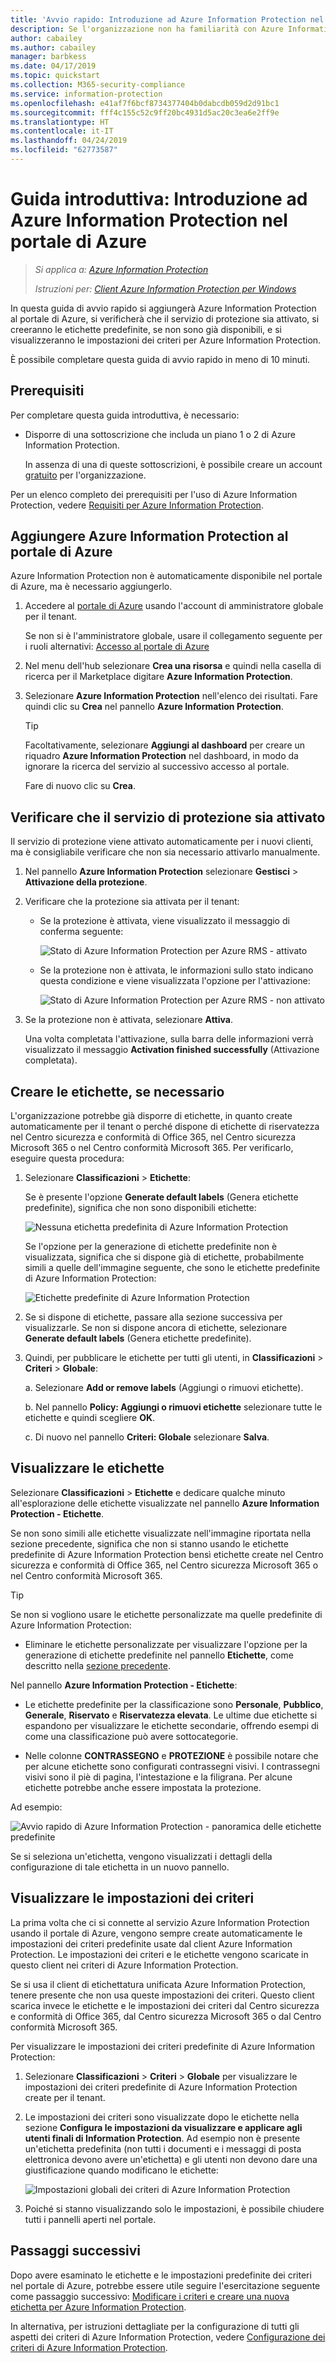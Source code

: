 ```yaml
---
title: 'Avvio rapido: Introduzione ad Azure Information Protection nel portale di Azure - AIP'
description: Se l'organizzazione non ha familiarità con Azure Information Protection, iniziare da qui per aggiungere il servizio al portale di Azure, verificare che il servizio di protezione sia attivato e visualizzare le etichette e le impostazioni dei criteri.
author: cabailey
ms.author: cabailey
manager: barbkess
ms.date: 04/17/2019
ms.topic: quickstart
ms.collection: M365-security-compliance
ms.service: information-protection
ms.openlocfilehash: e41af7f6bcf8734377404b0dabcdb059d2d91bc1
ms.sourcegitcommit: fff4c155c52c9ff20bc4931d5ac20c3ea6e2ff9e
ms.translationtype: HT
ms.contentlocale: it-IT
ms.lasthandoff: 04/24/2019
ms.locfileid: "62773587"
---
```

# <a name="quickstart-get-started-with-azure-information-protection-in-the-azure-portal"></a>Guida introduttiva: Introduzione ad Azure Information Protection nel portale di Azure

>*Si applica a: [Azure Information Protection](https://azure.microsoft.com/pricing/details/information-protection)*
>
> *Istruzioni per: [Client Azure Information Protection per Windows](faqs.md#whats-the-difference-between-the-azure-information-protection-client-and-the-azure-information-protection-unified-labeling-client)*

In questa guida di avvio rapido si aggiungerà Azure Information Protection al portale di Azure, si verificherà che il servizio di protezione sia attivato, si creeranno le etichette predefinite, se non sono già disponibili, e si visualizzeranno le impostazioni dei criteri per Azure Information Protection.

È possibile completare questa guida di avvio rapido in meno di 10 minuti.

## <a name="prerequisites"></a>Prerequisiti

Per completare questa guida introduttiva, è necessario:

- Disporre di una sottoscrizione che includa un piano 1 o 2 di Azure Information Protection.
    
    In assenza di una di queste sottoscrizioni, è possibile creare un account [gratuito](https://admin.microsoft.com/Signup/Signup.aspx?OfferId=87dd2714-d452-48a0-a809-d2f58c4f68b7) per l'organizzazione.

Per un elenco completo dei prerequisiti per l'uso di Azure Information Protection, vedere [Requisiti per Azure Information Protection](requirements.md).

## <a name="add-azure-information-protection-to-the-azure-portal"></a>Aggiungere Azure Information Protection al portale di Azure

Azure Information Protection non è automaticamente disponibile nel portale di Azure, ma è necessario aggiungerlo.

1. Accedere al [portale di Azure](https://portal.azure.com) usando l'account di amministratore globale per il tenant. 
    
    Se non si è l'amministratore globale, usare il collegamento seguente per i ruoli alternativi: [Accesso al portale di Azure](configure-policy.md#signing-in-to-the-azure-portal)

2. Nel menu dell'hub selezionare **Crea una risorsa** e quindi nella casella di ricerca per il Marketplace digitare **Azure Information Protection**. 
    
3. Selezionare **Azure Information Protection** nell'elenco dei risultati. Fare quindi clic su **Crea** nel pannello **Azure Information Protection**.
    
    > [!TIP] 
    > Facoltativamente, selezionare **Aggiungi al dashboard** per creare un riquadro **Azure Information Protection** nel dashboard, in modo da ignorare la ricerca del servizio al successivo accesso al portale.
    
    Fare di nuovo clic su **Crea**.

## <a name="confirm-the-protection-service-is-activated"></a>Verificare che il servizio di protezione sia attivato

Il servizio di protezione viene attivato automaticamente per i nuovi clienti, ma è consigliabile verificare che non sia necessario attivarlo manualmente. 

1. Nel pannello **Azure Information Protection** selezionare **Gestisci** > **Attivazione della protezione**.

2. Verificare che la protezione sia attivata per il tenant: 
    
    - Se la protezione è attivata, viene visualizzato il messaggio di conferma seguente:
        
        ![Stato di Azure Information Protection per Azure RMS - attivato](./media/info-protect-azurerms-activated.png)
        
    - Se la protezione non è attivata, le informazioni sullo stato indicano questa condizione e viene visualizzata l'opzione per l'attivazione:
        
        ![Stato di Azure Information Protection per Azure RMS - non attivato](./media/info-protect-azurerms-deactivated.png)

3. Se la protezione non è attivata, selezionare **Attiva**. 

    Una volta completata l'attivazione, sulla barra delle informazioni verrà visualizzato il messaggio **Activation finished successfully** (Attivazione completata).

## <a name="create-labels---if-necessary"></a>Creare le etichette, se necessario

L'organizzazione potrebbe già disporre di etichette, in quanto create automaticamente per il tenant o perché dispone di etichette di riservatezza nel Centro sicurezza e conformità di Office 365, nel Centro sicurezza Microsoft 365 o nel Centro conformità Microsoft 365. Per verificarlo, eseguire questa procedura:

1. Selezionare **Classificazioni** > **Etichette**:
    
    Se è presente l'opzione **Generate default labels** (Genera etichette predefinite), significa che non sono disponibili etichette:
    
     ![Nessuna etichetta predefinita di Azure Information Protection](./media/info-protect-nodefaultlabels.png)
    
    Se l'opzione per la generazione di etichette predefinite non è visualizzata, significa che si dispone già di etichette, probabilmente simili a quelle dell'immagine seguente, che sono le etichette predefinite di Azure Information Protection:
    
    ![Etichette predefinite di Azure Information Protection](./media/info-protect-defaultlabels.png)

2. Se si dispone di etichette, passare alla sezione successiva per visualizzarle. Se non si dispone ancora di etichette, selezionare **Generate default labels** (Genera etichette predefinite).

4. Quindi, per pubblicare le etichette per tutti gli utenti, in **Classificazioni** > **Criteri** > **Globale**:
    
    a. Selezionare **Add or remove labels** (Aggiungi o rimuovi etichette).
    
    b. Nel pannello **Policy: Aggiungi o rimuovi etichette** selezionare tutte le etichette e quindi scegliere **OK**.
    
    c. Di nuovo nel pannello **Criteri: Globale** selezionare **Salva**.

## <a name="view-your-labels"></a>Visualizzare le etichette

Selezionare **Classificazioni** > **Etichette** e dedicare qualche minuto all'esplorazione delle etichette visualizzate nel pannello **Azure Information Protection - Etichette**.

Se non sono simili alle etichette visualizzate nell'immagine riportata nella sezione precedente, significa che non si stanno usando le etichette predefinite di Azure Information Protection bensì etichette create nel Centro sicurezza e conformità di Office 365, nel Centro sicurezza Microsoft 365 o nel Centro conformità Microsoft 365.

> [!TIP]
> Se non si vogliono usare le etichette personalizzate ma quelle predefinite di Azure Information Protection: 
> - Eliminare le etichette personalizzate per visualizzare l'opzione per la generazione di etichette predefinite nel pannello **Etichette**, come descritto nella [sezione precedente](#create-labels---if-necessary). 

Nel pannello **Azure Information Protection - Etichette**:

- Le etichette predefinite per la classificazione sono **Personale**, **Pubblico**, **Generale**, **Riservato** e **Riservatezza elevata**. Le ultime due etichette si espandono per visualizzare le etichette secondarie, offrendo esempi di come una classificazione può avere sottocategorie.

- Nelle colonne **CONTRASSEGNO** e **PROTEZIONE** è possibile notare che per alcune etichette sono configurati contrassegni visivi. I contrassegni visivi sono il piè di pagina, l'intestazione e la filigrana. Per alcune etichette potrebbe anche essere impostata la protezione. 

Ad esempio: 

![Avvio rapido di Azure Information Protection - panoramica delle etichette predefinite](./media/info-protect-policy-default-labelsv2.png)

Se si seleziona un'etichetta, vengono visualizzati i dettagli della configurazione di tale etichetta in un nuovo pannello.

## <a name="view-your-policy-settings"></a>Visualizzare le impostazioni dei criteri

La prima volta che ci si connette al servizio Azure Information Protection usando il portale di Azure, vengono sempre create automaticamente le impostazioni dei criteri predefinite usate dal client Azure Information Protection. Le impostazioni dei criteri e le etichette vengono scaricate in questo client nei criteri di Azure Information Protection.

Se si usa il client di etichettatura unificata Azure Information Protection, tenere presente che non usa queste impostazioni dei criteri. Questo client scarica invece le etichette e le impostazioni dei criteri dal Centro sicurezza e conformità di Office 365, dal Centro sicurezza Microsoft 365 o dal Centro conformità Microsoft 365.

Per visualizzare le impostazioni dei criteri predefinite di Azure Information Protection:

1. Selezionare **Classificazioni** > **Criteri** > **Globale** per visualizzare le impostazioni dei criteri predefinite di Azure Information Protection create per il tenant.
    
2. Le impostazioni dei criteri sono visualizzate dopo le etichette nella sezione **Configura le impostazioni da visualizzare e applicare agli utenti finali di Information Protection**. Ad esempio non è presente un'etichetta predefinita (non tutti i documenti e i messaggi di posta elettronica devono avere un'etichetta) e gli utenti non devono dare una giustificazione quando modificano le etichette:
    
    ![Impostazioni globali dei criteri di Azure Information Protection](./media/info-protect-policy-default-settingsv3.png)

3. Poiché si stanno visualizzando solo le impostazioni, è possibile chiudere tutti i pannelli aperti nel portale.

## <a name="next-steps"></a>Passaggi successivi

Dopo avere esaminato le etichette e le impostazioni predefinite dei criteri nel portale di Azure, potrebbe essere utile seguire l'esercitazione seguente come passaggio successivo: [Modificare i criteri e creare una nuova etichetta per Azure Information Protection](infoprotect-quick-start-tutorial.md).

In alternativa, per istruzioni dettagliate per la configurazione di tutti gli aspetti dei criteri di Azure Information Protection, vedere [Configurazione dei criteri di Azure Information Protection](configure-policy.md).
